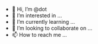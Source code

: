 - 👋 Hi, I’m @dot
- 👀 I’m interested in ...
- 🌱 I’m currently learning ...
- 💞️ I’m looking to collaborate on ...
- 📫 How to reach me ...

<!---
DOT/DOT SERis a ✨ special ✨ repository because its `README.md` (this file) appears on your GitHub profile.
You can click the Preview link to take a look at your changes.
--->
